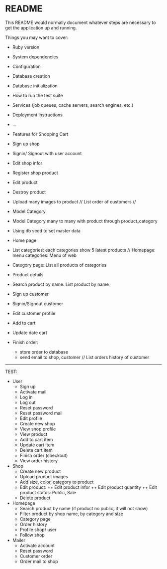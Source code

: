 # README

This README would normally document whatever steps are necessary to get the
application up and running.

Things you may want to cover:

* Ruby version

* System dependencies

* Configuration

* Database creation

* Database initialization

* How to run the test suite

* Services (job queues, cache servers, search engines, etc.)

* Deployment instructions

* ...

* Features for Shopping Cart
- Sign up shop
- Signin/ Signout with user account
- Edit shop infor
- Register shop product
- Edit product
- Destroy product
- Upload many images to product
// List order of customers //

- Model Category 
- Model Category many to many with product through product_category
- Using db seed to set master data

- Home page 
- List categories: each categories show 5 latest products
// Homepage: menu categories: Menu of web
- Category page: List all products of categories
- Product details
- Search product by name: List product by name 

- Sign up customer
- Signin/Signout customer
- Edit customer profile
- Add to cart
- Update date cart
- Finish order:
    - store order to database
    - send email to shop, customer
// List orders history of customer

*********************************
TEST:
- User
    + Sign up
    + Activate mail
    + Log in
    + Log out
    + Reset password
    + Reset password mail
    + Edit profile
    + Create new shop
    + View shop profile
    + View product
    + Add to cart item
    + Update cart item
    + Delete cart item
    + Finish order (checkout)
    + View order history
- Shop
    + Create new product
    + Upload product images
    + Add size, color, category to product
    + Edit product:
        ++ Edit product infor
        ++ Edit product quantity
        ++ Edit product status: Public, Sale
    + Delete product
- Homepage
    + Search product by name (if product no public, it will not show)
    + Filter product by shop name, by category and size
    + Category page
    + Order history
    + Profile shop/ user
    + Follow shop
- Mailer
    + Activate account
    + Reset password
    + Customer order
    + Order mail to shop


